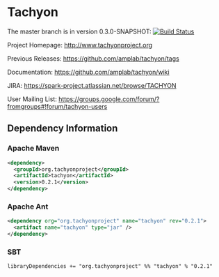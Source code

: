 Tachyon
=======

The master branch is in version 0.3.0-SNAPSHOT: [![Build Status](https://amplab.cs.berkeley.edu/jenkins/job/Tachyon-Hadoop1/badge/icon)](https://amplab.cs.berkeley.edu/jenkins/job/Tachyon-Hadoop1/)

Project Homepage: http://www.tachyonproject.org

Previous Releases: https://github.com/amplab/tachyon/tags

Documentation: https://github.com/amplab/tachyon/wiki

JIRA: https://spark-project.atlassian.net/browse/TACHYON

User Mailing List: https://groups.google.com/forum/?fromgroups#!forum/tachyon-users

## Dependency Information

### Apache Maven
```xml
<dependency>
  <groupId>org.tachyonproject</groupId>
  <artifactId>tachyon</artifactId>
  <version>0.2.1</version>
</dependency>
```

### Apache Ant
```xml
<dependency org="org.tachyonproject" name="tachyon" rev="0.2.1">
  <artifact name="tachyon" type="jar" />
</dependency>
```

### SBT
```
libraryDependencies += "org.tachyonproject" %% "tachyon" % "0.2.1"
```

